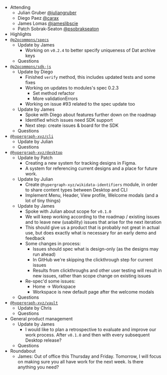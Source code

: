 -   Attending
    - Julian Gruber [@juliangruber](https://twitter.com/juliangruber)
    - Diego Paez [@carax](https://twitter.com/carax)
    - James Lomas [@jameslibscie](https://github.com/jameslibscie)
    - Patch Sobrak-Seaton [@psobrakseaton](https://twitter.com/psobrakseaton)
-   Highlights
-   [`@p2pcommons/specs`](https://github.com/p2pcommons/specs)
    - Update by James
        - Working on `v0.2.4` to better specify uniqueness of Dat archive keys
    - Questions
-   [`@p2pcommons/sdk-js`](https://github.com/p2pcommons/sdk-js)
    - Update by Diego
        - Finished `verify` method, this includes updated tests and some fixes
        - Working on updates to modules's spec 0.2.3
            - Set method refactor
            - More validationErrors
        - Working on issue #93 related to the spec update too
    - Update by James
        - Spoke with Diego about features further down on the roadmap
        - Identified which issues need SDK support
        - Next step: create issues & board for the SDK
    - Questions
-   [`@hypergraph-xyz/cli`](https://github.com/hypergraph-xyz/cli)
    - Update by Julian
    - Questions
-   [`@hypergraph-xyz/desktop`](https://github.com/hypergraph-xyz/desktop)
    - Update by Patch
        - Creating a new system for tracking designs in Figma.
        - A system for referencing current designs and a place for future work.
    - Update by Julian
        - Create `@hypergraph-xyz/wikidata-identifiers` module, in order to share content types between Desktop and CLI
        - Implement Menu, Header, View profile, Welcome modals (and a lot of tiny things)
    - Update by James
        - Spoke with Julian about scope for `v0.1.0`
        - We will keep working according to the roadmap / existing issues and to leave new (usability) issues that arise for the next iteration
        - This should give us a product that is probably not great in actual use, but does exactly what is necessary for an early demo and feedback
        - Some changes in process:
            - Issues should spec what is design-only (as the designs may run ahead)
            - In GitHub we're skipping the clickthrough step for current issues
            - Results from clickthroughs and other user testing will result in new issues, rather than scope change on existing issues
        - Re-spec'd some issues:
            - Home -> Workspace
            - Workspace is new default page after the welcome modals
    - Questions
-   [`@hypergraph-xyz/vault`](https://github.com/hypergraph-xyz/vault)
    - Update by Chris
    - Questions
-   General product management
    - Update by James
        - I would like to plan a retrospective to evaluate and improve our work process. After `v0.1.0` and then with every subsequent Desktop release?
    - Questions
- Roundabout
    - James: Out of office this Thursday and Friday. Tomorrow, I will focus on making sure you all have work for the next week. Is there anything you need?
